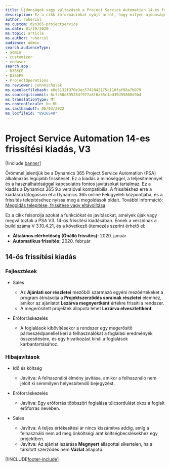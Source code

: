 ```yaml
---
title: Újdonságok vagy változások a Project Service Automation 14-es frissítési kiadásának V3 változatában
description: Ez a cikk információkat nyújt arról, hogy milyen újdonságok és változások vannak a Project Service Automation 14-es frissítési kiadásának V3 verziójában.
author: ruhercul
ms.custom: dyn365-projectservice
ms.date: 01/29/2020
ms.topic: article
ms.author: ruhercul
audience: Admin
search.audienceType:
- admin
- customizer
- enduser
search.app:
- D365CE
- D365PS
- ProjectOperations
ms.reviewer: johnmichalak
ms.openlocfilehash: e8e5132f970e3ec5742842175c118faf98a7b079
ms.sourcegitcommit: 6cfc50d89528df977a8f6a55c1ad39d99800d9b4
ms.translationtype: MT
ms.contentlocale: hu-HU
ms.lasthandoff: 06/03/2022
ms.locfileid: "8926549"
---
```

# <a name="project-service-automation-update-release-14-v3"></a>Project Service Automation 14-es frissítési kiadás, V3

[!include [banner](../includes/psa-now-project-operations.md)]

Örömmel jelentjük be a Dynamics 365 Project Service Automation (PSA) alkalmazás legújabb frissítését. Ez a kiadás a minőséggel, a teljesítménnyel és a használhatósággal kapcsolatos fontos javításokat tartalmaz. Ez a kiadás a Dynamics 365 9.x verzióval kompatibilis. A frissítéshez erre a kiadásra látogasson el a Dynamics 365 online Felügyeleti központjába, és a frissítés telepítéséhez nyissa meg a megoldások oldalt. További információ: [Megoldás telepítése, frissítése vagy eltávolítása](/power-platform/admin/install-remove-preferred-solution).

Ez a cikk felsorolja azokat a funkciókat és javításokat, amelyek újak vagy megváltoztak a PSA V3. 14-ös frissítési kiadásában. Ennek a verziónak a build száma V 3.10.4.21, és a következő ütemezés szerint érhető el:

- **Általános elérhetőség (Önálló frissítés):** 2020. január
- **Automatikus frissítés:** 2020. február

## <a name="update-release-14"></a>14-ös frissítési kiadás

### <a name="enhancements"></a>Fejlesztések

- Sales

     - Az **Ajánlati sor részletei** mezőből származó egyéni mezőértékeket a program átmásolja a **Projektszerződés sorainak részletei** elemhez, amikor az ajánlatot **Lezárva megnyertként** értékre frissíti a rendszer.
     - A megerősített projektek állapota lehet **Lezárva elvesztettként**.

- Erőforráskezelés

     - A foglalások kibővítésekor a rendszer egy megerősítő párbeszédpanellel kéri a felhasználókat a foglalási eredmények összesítésére, és egy hivatkozást kínál a foglalások karbantartásához.


### <a name="bug-fixes"></a>Hibajavítások

- Idő és költség

     - Javítva: A felhasználói élmény javítása, amikor a felhasználó nem jelölt ki semmilyen helyesbítendő bejegyzést.

- Erőforráskezelés

     - Javítva: Egy erőforrás többszöri foglalása túlcsordulást okoz a foglalt erőforrás nevében.

- Sales

     - Javítva: A teljes értékesítési ár nincs kiszámítva addig, amíg a felhasználó nem ad meg önköltségi árat költségbecslésekhez egy projektben.
     - Javítva: Az ajánlat lezárása **Megnyert** állapottal sikertelen, ha a társított szerződés nem **Vázlat** állapotú.



[!INCLUDE[footer-include](../includes/footer-banner.md)]
